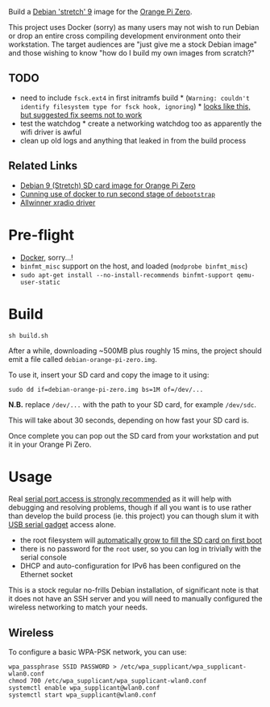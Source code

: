 Build a [Debian 'stretch' 9](https://www.debian.org/) image for the [Orange Pi Zero](http://www.orangepi.org/orangepizero/).

This project uses Docker (sorry) as many users may not wish to run Debian or drop an entire cross compiling development environment onto their workstation.  The target audiences are "just give me a stock Debian image" and those wishing to know "how do I build my own images from scratch?"

## TODO

 * need to include `fsck.ext4` in first initramfs build
       * (`Warning: couldn't identify filesystem type for fsck hook, ignoring`)
       * [looks like this, but suggested fix seems not to work](https://isolated.site/2019/02/17/update-initramfs-fails-to-include-fsck-in-initrd/)
 * test the watchdog
       * create a networking watchdog too as apparently the wifi driver is awful
 * clean up old logs and anything that leaked in from the build process

## Related Links

 * [Debian 9 (Stretch) SD card image for Orange Pi Zero](https://github.com/hjc4869/debian-stretch-orange-pi-zero)
 * [Cunning use of docker to run second stage of `debootstrap`](https://stackoverflow.com/a/55170186)
 * [Allwinner xradio driver](https://github.com/fifteenhex/xradio)

# Pre-flight

 * [Docker](https://docs.docker.com/install/), sorry...!
 * `binfmt_misc` support on the host, and loaded (`modprobe binfmt_misc`)
 * `sudo apt-get install --no-install-recommends binfmt-support qemu-user-static`

# Build

    sh build.sh

After a while, downloading ~500MB plus roughly 15 mins, the project should emit a file called `debian-orange-pi-zero.img`.

To use it, insert your SD card and copy the image to it using:

    sudo dd if=debian-orange-pi-zero.img bs=1M of=/dev/...

**N.B.** replace `/dev/...` with the path to your SD card, for example `/dev/sdc`.

This will take about 30 seconds, depending on how fast your SD card is.

Once complete you can pop out the SD card from your workstation and put it in your Orange Pi Zero.

# Usage

Real [serial port access is strongly recommended](http://linux-sunxi.org/Xunlong_Orange_Pi_Zero#Adding_a_serial_port) as it will help with debugging and resolving problems, though if all you want is to use rather than develop the build process (ie. this project) you can though slum it with [USB serial gadget](http://linux-sunxi.org/USB_Gadget/Serial) access alone.

 * the root filesystem will [automatically grow to fill the SD card on first boot](https://copyninja.info/blog/grow_rootfs.html)
 * there is no password for the `root` user, so you can log in trivially with the serial console
 * DHCP and auto-configuration for IPv6 has been configured on the Ethernet socket

This is a stock regular no-frills Debian installation, of significant note is that it does not have an SSH server and you will need to manually configured the wireless networking to match your needs.

## Wireless

To configure a basic WPA-PSK network, you can use:

    wpa_passphrase SSID PASSWORD > /etc/wpa_supplicant/wpa_supplicant-wlan0.conf
    chmod 700 /etc/wpa_supplicant/wpa_supplicant-wlan0.conf
    systemctl enable wpa_supplicant@wlan0.conf
    systemctl start wpa_supplicant@wlan0.conf
